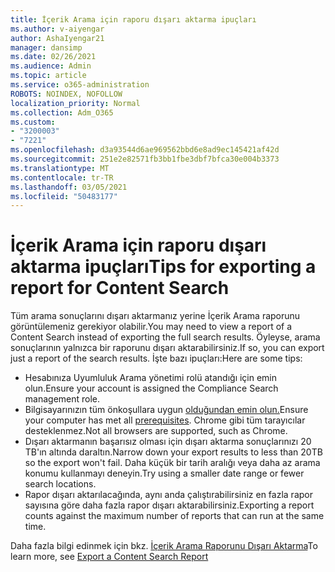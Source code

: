```yaml
---
title: İçerik Arama için raporu dışarı aktarma ipuçları
ms.author: v-aiyengar
author: AshaIyengar21
manager: dansimp
ms.date: 02/26/2021
ms.audience: Admin
ms.topic: article
ms.service: o365-administration
ROBOTS: NOINDEX, NOFOLLOW
localization_priority: Normal
ms.collection: Adm_O365
ms.custom:
- "3200003"
- "7221"
ms.openlocfilehash: d3a93544d6ae969562bbd6e8ad9ec145421af42d
ms.sourcegitcommit: 251e2e82571fb3bb1fbe3dbf7bfca30e004b3373
ms.translationtype: MT
ms.contentlocale: tr-TR
ms.lasthandoff: 03/05/2021
ms.locfileid: "50483177"
---
```

# <a name="tips-for-exporting-a-report-for-content-search"></a><span data-ttu-id="dc22d-102">İçerik Arama için raporu dışarı aktarma ipuçları</span><span class="sxs-lookup"><span data-stu-id="dc22d-102">Tips for exporting a report for Content Search</span></span>

<span data-ttu-id="dc22d-103">Tüm arama sonuçlarını dışarı aktarmanız yerine İçerik Arama raporunu görüntülemeniz gerekiyor olabilir.</span><span class="sxs-lookup"><span data-stu-id="dc22d-103">You may need to view a report of a Content Search instead of exporting the full search results.</span></span> <span data-ttu-id="dc22d-104">Öyleyse, arama sonuçlarının yalnızca bir raporunu dışarı aktarabilirsiniz.</span><span class="sxs-lookup"><span data-stu-id="dc22d-104">If so, you can export just a report of the search results.</span></span> <span data-ttu-id="dc22d-105">İşte bazı ipuçları:</span><span class="sxs-lookup"><span data-stu-id="dc22d-105">Here are some tips:</span></span>

- <span data-ttu-id="dc22d-106">Hesabınıza Uyumluluk Arama yönetimi rolü atandığı için emin olun.</span><span class="sxs-lookup"><span data-stu-id="dc22d-106">Ensure your account is assigned the Compliance Search management role.</span></span>
- <span data-ttu-id="dc22d-107">Bilgisayarınızın tüm önkoşullara uygun [olduğundan emin olun.](https://go.microsoft.com/fwlink/?linkid=2102407)</span><span class="sxs-lookup"><span data-stu-id="dc22d-107">Ensure your computer has met all [prerequisites](https://go.microsoft.com/fwlink/?linkid=2102407).</span></span> <span data-ttu-id="dc22d-108">Chrome gibi tüm tarayıcılar desteklenmez.</span><span class="sxs-lookup"><span data-stu-id="dc22d-108">Not all browsers are supported, such as Chrome.</span></span>
- <span data-ttu-id="dc22d-109">Dışarı aktarmanın başarısız olması için dışarı aktarma sonuçlarınızı 20 TB'ın altında daraltın.</span><span class="sxs-lookup"><span data-stu-id="dc22d-109">Narrow down your export results to less than 20TB so the export won't fail.</span></span> <span data-ttu-id="dc22d-110">Daha küçük bir tarih aralığı veya daha az arama konumu kullanmayı deneyin.</span><span class="sxs-lookup"><span data-stu-id="dc22d-110">Try using a smaller date range or fewer search locations.</span></span>
- <span data-ttu-id="dc22d-111">Rapor dışarı aktarılacağında, aynı anda çalıştırabilirsiniz en fazla rapor sayısına göre daha fazla rapor dışarı aktarabilirsiniz.</span><span class="sxs-lookup"><span data-stu-id="dc22d-111">Exporting a report counts against the maximum number of reports that can run at the same time.</span></span>

<span data-ttu-id="dc22d-112">Daha fazla bilgi edinmek için bkz. [İçerik Arama Raporunu Dışarı Aktarma](https://go.microsoft.com/fwlink/?linkid=2102409)</span><span class="sxs-lookup"><span data-stu-id="dc22d-112">To learn more, see [Export a Content Search Report](https://go.microsoft.com/fwlink/?linkid=2102409)</span></span>